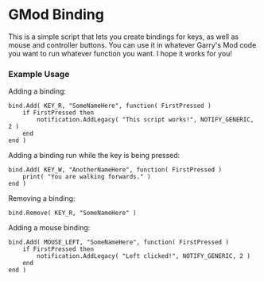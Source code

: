 # GMod Binding
This is a simple script that lets you create bindings for keys, as well as mouse and controller buttons. You can use it in whatever Garry's Mod code you want to run whatever function you want. I hope it works for you!

### Example Usage
Adding a binding:
```
bind.Add( KEY_R, "SomeNameHere", function( FirstPressed )
    if FirstPressed then
        notification.AddLegacy( "This script works!", NOTIFY_GENERIC, 2 )
    end
end )
```
Adding a binding run while the key is being pressed:
```
bind.Add( KEY_W, "AnotherNameHere", function( FirstPressed )
    print( "You are walking forwards." )
end )
```
Removing a binding:
```
bind.Remove( KEY_R, "SomeNameHere" )
```
Adding a mouse binding:
```
bind.Add( MOUSE_LEFT, "SomeNameHere", function( FirstPressed )
    if FirstPressed then
        notification.AddLegacy( "Left clicked!", NOTIFY_GENERIC, 2 )
    end
end )
```
